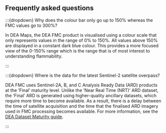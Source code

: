## Frequently asked questions

:::{dropdown} Why does the colour bar only go up to 150% whereas the FMC values go to 300%?

In DEA Maps, the DEA FMC product is visualised using a colour scale that only represents values in the range of 0% to 150%. All values above 150% are displayed in a constant dark blue colour. This provides a more focused view of the 0-150% range which is the range that is of most interest to understanding flammability.

:::

:::{dropdown} Where is the data for the latest Sentinel-2 satellite overpass?

DEA FMC uses Sentinel-2A, B, and C Analysis Ready Data (ARD) products at the ‘Final’ maturity level. Unlike the ‘Near Real Time (NRT)’ ARD dataset, the ‘Final’ ARD is generated using higher-quality ancillary datasets, which require more time to become available. As a result, there is a delay between the time of satellite acquisition and the time that the finalised ARD imagery used in FMC processing becomes available. For more information, see the [DEA Dataset Maturity guide](https://knowledge.dea.ga.gov.au/guides/reference/dataset_maturity_guide/).

:::
